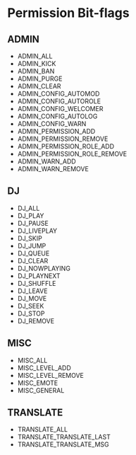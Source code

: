 
# Permission Bit-flags


## ADMIN
 - ADMIN_ALL
 - ADMIN_KICK
 - ADMIN_BAN
 - ADMIN_PURGE
 - ADMIN_CLEAR
 - ADMIN_CONFIG_AUTOMOD
 - ADMIN_CONFIG_AUTOROLE
 - ADMIN_CONFIG_WELCOMER
 - ADMIN_CONFIG_AUTOLOG
 - ADMIN_CONFIG_WARN
 - ADMIN_PERMISSION_ADD
 - ADMIN_PERMISSION_REMOVE
 - ADMIN_PERMISSION_ROLE_ADD
 - ADMIN_PERMISSION_ROLE_REMOVE
 - ADMIN_WARN_ADD
 - ADMIN_WARN_REMOVE

## DJ
 - DJ_ALL
 - DJ_PLAY
 - DJ_PAUSE
 - DJ_LIVEPLAY
 - DJ_SKIP
 - DJ_JUMP
 - DJ_QUEUE
 - DJ_CLEAR
 - DJ_NOWPLAYING
 - DJ_PLAYNEXT
 - DJ_SHUFFLE
 - DJ_LEAVE
 - DJ_MOVE
 - DJ_SEEK
 - DJ_STOP
 - DJ_REMOVE

## MISC
 - MISC_ALL
 - MISC_LEVEL_ADD
 - MISC_LEVEL_REMOVE
 - MISC_EMOTE
 - MISC_GENERAL

## TRANSLATE
 - TRANSLATE_ALL
 - TRANSLATE_TRANSLATE_LAST
 - TRANSLATE_TRANSLATE_MSG